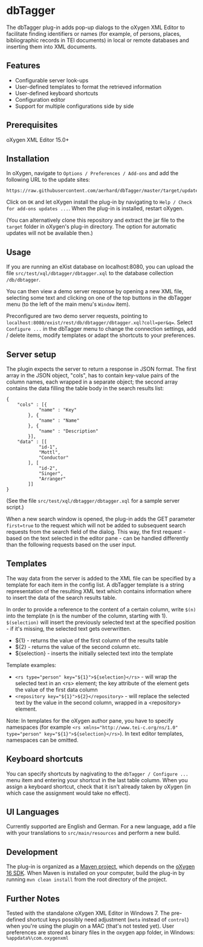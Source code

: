 dbTagger
========
The dbTagger plug-in adds pop-up dialogs to the oXygen XML Editor to facilitate finding identifiers or names (for example, of persons, places, bibliographic records in TEI documents) in local or remote databases and inserting them into XML documents.

Features
--------

- Configurable server look-ups
- User-defined templates to format the retrieved information 
- User-defined keyboard shortcuts
- Configuration editor
- Support for multiple configurations side by side

Prerequisites
-------------

oXygen XML Editor 15.0+

Installation
------------

In oXygen, navigate to `Options / Preferences / Add-ons` and add the following URL to the update sites: 

```
https://raw.githubusercontent.com/aerhard/dbTagger/master/target/update/latest.xml
```

Click on `OK` and let oXygen install the plug-in by navigating to `Help / Check for add-ons updates ...`. When the plug-in is installed, restart oXygen.

(You can alternatively clone this repository and extract the jar file to the `target` folder in oXygen's plug-in directory. The option for automatic updates will not be available then.) 

Usage
-----

If you are running an eXist database on localhost:8080, you can upload the file `src/test/xql/dbtagger/dbtagger.xql` to the database collection `/db/dbtagger`. 

You can then view a demo server response by opening a new XML file, selecting some text and clicking on one of the top buttons in the dbTagger menu (to the left of the main menu's `Window` item). 

Preconfigured are two demo server requests, pointing to `localhost:8080/exist/rest/db/dbtagger/dbtagger.xql?coll=per&q=`. Select `Configure ...` in the dbTagger menu to change the connection settings, add / delete items, modify templates or adapt the shortcuts to your preferences. 


Server setup
------------

The plugin expects the server to return a response in JSON format. The first array in the JSON object, "cols", has to contain key-value pairs of the column names, each wrapped in a separate object; the second array contains the data filling the table body in the search results list:

	{ 
		"cols" : [{ 
				"name" : "Key" 
			}, { 
				"name" : "Name" 
			}, { 
				"name" : "Description" 
			}], 
		"data" : [[
				"id-1", 
				"Mottl", 
				"Conductor"
			], [
				"id-2", 
				"Singer", 
				"Arranger"
			]] 
	}

(See the file `src/test/xql/dbtagger/dbtagger.xql` for a sample server script.)

When a new search window is opened, the plug-in adds the GET parameter `first=true` to the request which will not be added to subsequent search requests from the search field of the dialog. This way, the first request - based on the text selected in the editor pane - can be handled differently than the following requests based on the user input. 

Templates
-------------------

The way data from the server is added to the XML file can be specified by a template for each item in the config list. A dbTagger template is a string representation of the resulting XML text which contains information where to insert the data of the search results table. 

In order to provide a reference to the content of a certain column, write `$(n)` into the template (n is the number of the column, starting with 1). `$(selection)` will insert the previously selected text at the specified position - if it's missing, the selected text gets overwritten. 

* ${1} - returns the value of the first column of the results table
* ${2} - returns the value of the second column
	etc.
* ${selection} - inserts the initially selected text into the template

Template examples:

* `<rs type="person" key="${1}">${selection}</rs>` - will wrap the selected text in an &lt;rs&gt; element; the key attribute of the element gets the value of the first data column
* `<repository key="${1}">${2}</repository>` - will replace the selected text by the value in the second column, wrapped in a &lt;repository&gt; element.

Note: In templates for the oXygen author pane, you have to specify namespaces (for example `<rs xmlns="http://www.tei-c.org/ns/1.0" type="person" key="${1}">${selection}</rs>`). In text editor templates, namespaces can be omitted.

Keyboard shortcuts
------------------

You can specify shortcuts by nagivating to the `dbTagger / Configure ...` menu item and entering your shortcut in the last table column. When you assign a keyboard shortcut, check that it isn't already taken by oXygen (in which case the assignment would take no effect).

UI Languages
------------

Currently supported are English and German. For a new language, add a file with your translations to `src/main/resources` and perform a new build.

Development
-----------

The plug-in is organized as a [Maven project](http://maven.apache.org/), which depends on the [oXygen 16 SDK](http://www.oxygenxml.com/oxygen_sdk.html). When Maven is installed on your computer, build the plug-in by running `mvn clean install` from the root directory of the project. 

Further Notes
-------------

Tested with the standalone oXygen XML Editor in Windows 7. The pre-defined shortcut keys possibly need adjustment (`meta` instead of `control`) when you're using the plugin on a MAC (that's not tested yet).
User preferences are stored as binary files in the oxygen app folder, in Windows: `%appdata%\com.oxygenxml`
